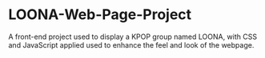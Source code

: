 # LOONA-Web-Page-Project
A front-end project used to display a KPOP group named LOONA, with CSS and JavaScript applied used to enhance the feel and look of the webpage.
